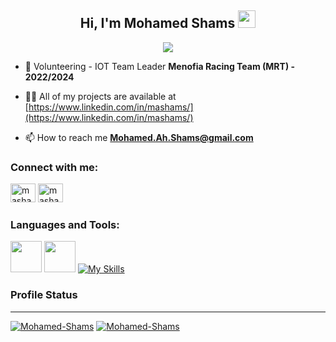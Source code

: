 <h2 align="center">
  Hi, I'm Mohamed Shams
  <img src="https://media.giphy.com/media/hvRJCLFzcasrR4ia7z/giphy.gif" width="28">
</h2>

<!-- Typing SVG by DenverCoder1 - https://github.com/DenverCoder1/readme-typing-svg -->
<p align="center">
<a href="https://github.com/DenverCoder1/readme-typing-svg"><img src="https://readme-typing-svg.herokuapp.com/?lines=Automation%20Engineer;IIOT%20and%20Industrial%20Automation;Always%20learning%20new%20things;In%20Allah%20I%20Trust&font=Fira%20Code&center=true&width=600&height=65&color=58a6ff&vCenter=true&size=22"></a>
</p>


- 🔭 Volunteering - IOT Team Leader **Menofia Racing Team (MRT) - 2022/2024**

- 👨‍💻 All of my projects are available at [https://www.linkedin.com/in/mashams/](https://www.linkedin.com/in/mashams/)

- 📫 How to reach me **Mohamed.Ah.Shams@gmail.com**

### Connect with me:
<a href="https://twitter.com/mashams_" target="_blank"><img src="https://raw.githubusercontent.com/rahuldkjain/github-profile-readme-generator/master/src/images/icons/Social/twitter.svg" alt="mashams_" height="30" width="40" /></a>
<a href="https://linkedin.com/in/mashams" target="_blank"><img src="https://raw.githubusercontent.com/rahuldkjain/github-profile-readme-generator/master/src/images/icons/Social/linked-in-alt.svg" alt="mashams" height="30" width="40" /></a>

### Languages and Tools:
[<img src="[https://nodered.org/about/resources/media/node-red-icon.svg](https://electronicdrives.com/home/wp-content/uploads/2021/12/Electronic-Drives-and-Controls-Ignition-Certified.png)" width="50"/>](https://inductiveautomation.com/)
[<img src="https://nodered.org/about/resources/media/node-red-icon.svg" width="50"/>](https://nodered.org/)
[![My Skills](https://skillicons.dev/icons?i=c,python,github,mysql)](https://github.com/Mohamed-Shams)

### Profile Status
---
<a href="https://github.com/Mohamed-Shams"><img src="https://github-readme-stats.vercel.app/api?username=Mohamed-Shams&theme=github_dark&hide_border=true&show_icons=true&locale=en" alt="Mohamed-Shams" /></a>
<a href="https://github.com/Mohamed-Shams"><img src="https://github-readme-stats.vercel.app/api/top-langs?username=Mohamed-Shams&theme=github_dark&hide_border=true&show_icons=true&locale=en&layout=compact" alt="Mohamed-Shams" /></a>


